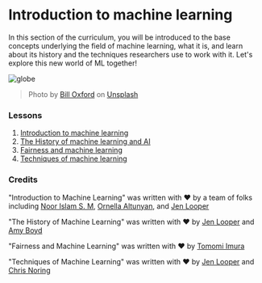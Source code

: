 # Introduction to machine learning

In this section of the curriculum, you will be introduced to the base concepts underlying the field of machine learning, what it is, and learn about its history and the techniques researchers use to work with it.  Let's explore this new world of ML together!

![globe](images/globe.jpg)
> Photo by <a href="https://unsplash.com/@bill_oxford?utm_source=unsplash&utm_medium=referral&utm_content=creditCopyText">Bill Oxford</a> on <a href="https://unsplash.com/s/photos/globe?utm_source=unsplash&utm_medium=referral&utm_content=creditCopyText">Unsplash</a>
  
### Lessons

1. [Introduction to machine learning](1-intro-to-ML/README.md)
1. [The History of machine learning and AI](2-history-of-ML/README.md)
1. [Fairness and machine learning](3-fairness/README.md)
1. [Techniques of machine learning](4-techniques-of-ML/README.md)
### Credits

"Introduction to Machine Learning" was written with ♥️ by a team of folks including [Noor Islam S. M](https://twitter.com/nislam_mohammad), [Ornella Altunyan](https://twitter.com/ornelladotcom), and [Jen Looper](https://twitter.com/jenlooper)

"The History of Machine Learning" was written with ♥️ by [Jen Looper](https://twitter.com/jenlooper) and [Amy Boyd](https://twitter.com/AmyKateNicho)

"Fairness and Machine Learning" was written with ♥️ by [Tomomi Imura](https://twitter.com/girliemac) 

"Techniques of Machine Learning" was written with ♥️ by [Jen Looper](https://twitter.com/jenlooper) and [Chris Noring](https://twitter.com/softchris) 
